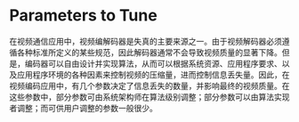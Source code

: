 # Parameters to Tune
在视频通信应用中，视频编解码器是失真的主要来源之一。由于视频解码器必须遵循各种标准所定义的某些规范，因此解码器通常不会导致视频质量的显著下降。但是，编码器可以自由设计并实现算法，从而可以根据系统资源、应用程序要求、以及应用程序环境的各种因素来控制视频的压缩量，进而控制信息丢失量。因此，在视频编码应用中，有几个参数决定了信息丢失的数量，并影响最终的视频质量。在这些参数中，部分参数可由系统架构师在算法级别调整；部分参数可以由算法实现者调整；而可供用户调整的参数一般很少。
